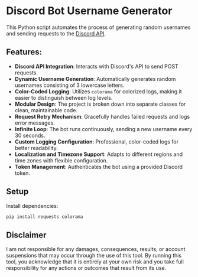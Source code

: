 # Discord Bot Username Generator

This Python script automates the process of generating random usernames and sending requests to the [Discord API](https://discord.com/developers/docs/intro).

## Features:

- **Discord API Integration**: Interacts with Discord's API to send POST requests.
- **Dynamic Username Generation**: Automatically generates random usernames consisting of 3 lowercase letters.
- **Color-Coded Logging**: Utilizes `colorama` for colorized logs, making it easier to distinguish between log levels.
- **Modular Design**: The project is broken down into separate classes for clean, maintainable code.
- **Request Retry Mechanism**: Gracefully handles failed requests and logs error messages.
- **Infinite Loop**: The bot runs continuously, sending a new username every 30 seconds.
- **Custom Logging Configuration**: Professional, color-coded logs for better readability.
- **Localization and Timezone Support**: Adapts to different regions and time zones with flexible configuration.
- **Token Management**: Authenticates the bot using a provided Discord token.

## Setup

Install dependencies:
```bash
pip install requests colorama
```

## Disclaimer
I am not responsible for any damages, consequences, results, or account suspensions that may occur through the use of this tool. By running this tool, you acknowledge that it is entirely at your own risk and you take full responsibility for any actions or outcomes that result from its use.
